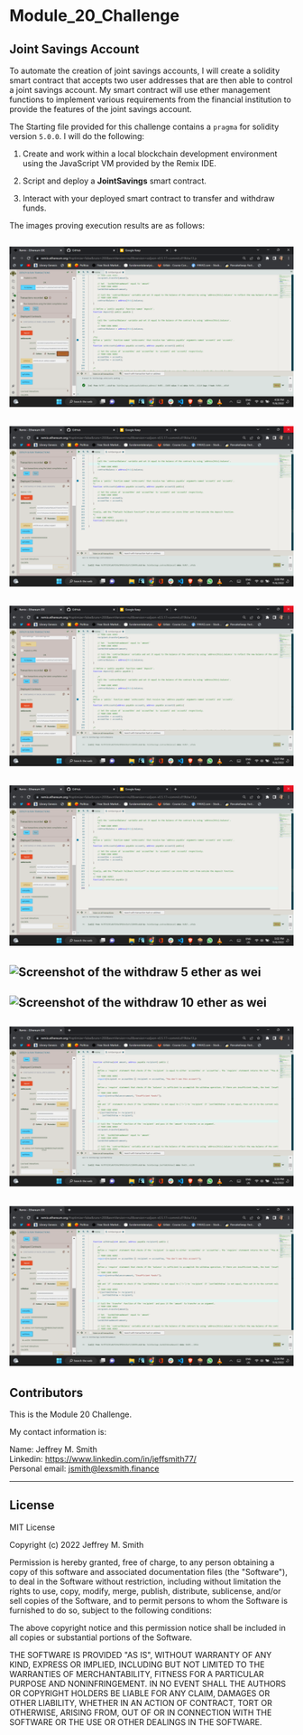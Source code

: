 # Module_20_Challenge

## Joint Savings Account

To automate the creation of joint savings accounts, I will create a solidity smart contract that accepts two user addresses that are then able to control a joint savings account. My smart contract will use ether management functions to implement various requirements from the financial institution to provide the features of the joint savings account.

The Starting file provided for this challenge contains a `pragma` for solidity version `5.0.0`.
I will do the following:

1. Create and work within a local blockchain development environment using the JavaScript VM provided by the Remix IDE.

2. Script and deploy a **JointSavings** smart contract.

3. Interact with your deployed smart contract to transfer and withdraw funds.

The images proving execution results are as follows:

## ![Screenshot of the set accounts](Execution_Results/SetAccounts.png)

## ![Screenshot of the send 1 ether as wei](Execution_Results/Send1etheraswei.png)

## ![Screenshot of the send 5 ether as wei](Execution_Results/Send5eth.png)

## ![Screenshot of the send 10 ether as wei](Execution_Results/Send10etheraswei.png)

## ![Screenshot of the withdraw 5 ether as wei](Execution_Results/Withdraw5etheraswei.png)

## ![Screenshot of the withdraw 10 ether as wei](Execution_Results/Withdraw10etheraswei.png)

## ![Screenshot of the send lastToWithdraw](Execution_Results/lastToWithdraw.png)

## ![Screenshot of the send lastWithdrawal](Execution_Results/lastWithdrawal.png)

## Contributors

This is the Module 20 Challenge.

My contact information is:

Name: Jeffrey M. Smith </br>
Linkedin: https://www.linkedin.com/in/jeffsmith77/ </br>
Personal email: jsmith@lexsmith.finance</br>

---

## License

MIT License

Copyright (c) 2022 Jeffrey M. Smith

Permission is hereby granted, free of charge, to any person obtaining a copy of this software and associated documentation files (the "Software"), to deal in the Software without restriction, including without limitation the rights to use, copy, modify, merge, publish, distribute, sublicense, and/or sell
copies of the Software, and to permit persons to whom the Software is furnished to do so, subject to the following conditions:

The above copyright notice and this permission notice shall be included in all copies or substantial portions of the Software.

THE SOFTWARE IS PROVIDED "AS IS", WITHOUT WARRANTY OF ANY KIND, EXPRESS OR IMPLIED, INCLUDING BUT NOT LIMITED TO THE WARRANTIES OF MERCHANTABILITY, FITNESS FOR A PARTICULAR PURPOSE AND NONINFRINGEMENT. IN NO EVENT SHALL THE AUTHORS OR COPYRIGHT HOLDERS BE LIABLE FOR ANY CLAIM, DAMAGES OR OTHER LIABILITY, WHETHER IN AN ACTION OF CONTRACT, TORT OR OTHERWISE, ARISING FROM, OUT OF OR IN CONNECTION WITH THE SOFTWARE OR THE USE OR OTHER DEALINGS IN THE
SOFTWARE.

```

```
